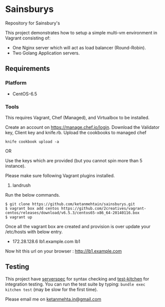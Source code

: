 # Sainsburys
Repository for Sainsbury's 


This project demonstrates how to setup a simple multi-vm environment in Vagrant consisting of:

* One Nginx server which will act as load balancer (Round-Robin).
* Two Golang Application servers.

## <a name="requirements"></a> Requirements

### <a name="requirements-platform"></a> Platform

* CentOS-6.5

### <a name="requirements-tools"></a> Tools

This requires Vagrant, Chef (Managed), and Virtualbox to be installed.

Create an account on https://manage.chef.io/login.
Download the Validator key, Client key and knife.rb.
Upload the cookbooks to managed chef

```
knife cookbook upload -a
```

OR

Use the keys which are provided (but you cannot spin more than 5 instance).

Please make sure following Vagrant plugins installed.
 1. landrush
 
Run the below commands.

```
$ git clone https://github.com/ketanmehtain/sainsburys.git
$ vagrant box add centos https://github.com/2creatives/vagrant-centos/releases/download/v6.5.3/centos65-x86_64-20140116.box
$ vagrant up
```
Once all the vagrant box are created and provision is over update your /etc/hosts with below entry.
* 172.28.128.6 lb1.example.com lb1

Now hit this url on your browser :  http://lb1.example.com

## <a name="testing"></a> Testing

This project have [serverspec](http://serverspec.org) for syntax checking and
[test-kitchen](https://github.com/opscode/test-kitchen) for integration testing. You can run the test suite by
typing: `bundle exec kitchen test` (may be slow for the first time).

Please email me on ketanmehta.in@gmail.com 

